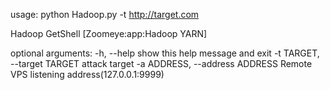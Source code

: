 usage: python Hadoop.py -t http://target.com

Hadoop GetShell [Zoomeye:app:Hadoop YARN]

optional arguments:
  -h, --help            show this help message and exit
  -t TARGET, --target TARGET
                        attack target
  -a ADDRESS, --address ADDRESS
                        Remote VPS listening address(127.0.0.1:9999)
